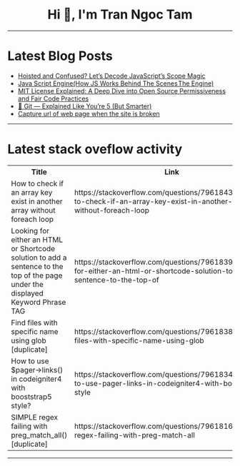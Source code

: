 <h1 align="center">Hi 👋, I'm Tran Ngoc Tam</h1>

---

# Latest Blog Posts 
<!-- BLOG-POST-LIST:START -->
- [Hoisted and Confused? Let’s Decode JavaScript’s Scope Magic](https://dev.to/obere4u/hoisted-and-confused-lets-decode-javascripts-scope-magic-358c)
- [Java Script Engine&lpar;How JS Works Behind The Scenes The Engine&rpar;](https://dev.to/ahmed_niazy/java-script-engine-2gcj)
- [MIT License Explained: A Deep Dive into Open Source Permissiveness and Fair Code Practices](https://dev.to/ahmmrizv9/mit-license-explained-a-deep-dive-into-open-source-permissiveness-and-fair-code-practices-3ni3)
- [🧵 Git — Explained Like You’re 5 &lpar;But Smarter&rpar;](https://dev.to/itsaryanchauhan/git-explained-like-youre-5-but-smarter-32g5)
- [Capture url of web page when the site is broken](https://dev.to/leela_bondada_fda85057f33/capture-url-of-web-page-when-the-site-is-broken-c1f)
<!-- BLOG-POST-LIST:END -->

---

# Latest stack oveflow activity
<table>
  <tr><th>Title</th><th>Link</th></tr>
  <!-- STACKOVERFLOW:START --><tr><td>How to check if an array key exist in another array without foreach loop</td><td>https://stackoverflow.com/questions/79618438/how-to-check-if-an-array-key-exist-in-another-array-without-foreach-loop</td></tr><tr><td>Looking for either an HTML or Shortcode solution to add a sentence to the top of the page under the displayed Keyword Phrase TAG</td><td>https://stackoverflow.com/questions/79618394/looking-for-either-an-html-or-shortcode-solution-to-add-a-sentence-to-the-top-of</td></tr><tr><td>Find files with specific name using glob [duplicate]</td><td>https://stackoverflow.com/questions/79618383/find-files-with-specific-name-using-glob</td></tr><tr><td>How to use $pager-&gt;links&lpar;&rpar; in codeigniter4 with booststrap5 style?</td><td>https://stackoverflow.com/questions/79618346/how-to-use-pager-links-in-codeigniter4-with-booststrap5-style</td></tr><tr><td>SIMPLE regex failing with preg_match_all&lpar;&rpar; [duplicate]</td><td>https://stackoverflow.com/questions/79618165/simple-regex-failing-with-preg-match-all</td></tr><!-- STACKOVERFLOW:END -->
</table>

---


